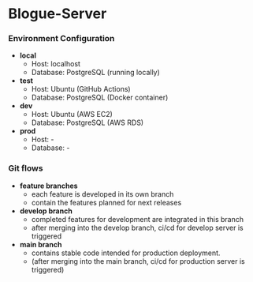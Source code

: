 # Blogue-Server
### Environment Configuration
- **local**
  - Host: localhost
  - Database: PostgreSQL (running locally)
- **test**
  - Host: Ubuntu (GitHub Actions)
  - Database: PostgreSQL (Docker container)
- **dev**
  - Host: Ubuntu (AWS EC2)
  - Database: PostgreSQL (AWS RDS)
- **prod**
  - Host: -
  - Database: -
 
### Git flows
- **feature branches**
  - each feature is developed in its own branch
  - contain the features planned for next releases
- **develop branch**
  - completed features for development are integrated in this branch
  - after merging into the develop branch, ci/cd for develop server is triggered
- **main branch**
  - contains stable code intended for production deployment.
  - (after merging into the main branch, ci/cd for production server is triggered) 
